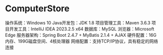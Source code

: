# ComputerStore
操作系统：Windows 10
Java开发包：JDK 1.8
项目管理工具：Maven 3.6.3
项目开发工具：IntelliJ IDEA 2023.2.5 x64
数据库：MySQL
浏览器：Microsoft Edge
服务器架构：Spring Boot 2.4.7 + MyBatis 2.1.4 + AJAX
硬件配置：16G内存、199G磁盘空间、4核处理器
网络配置：支持TCP/IP协议，具有稳定的网络连接
